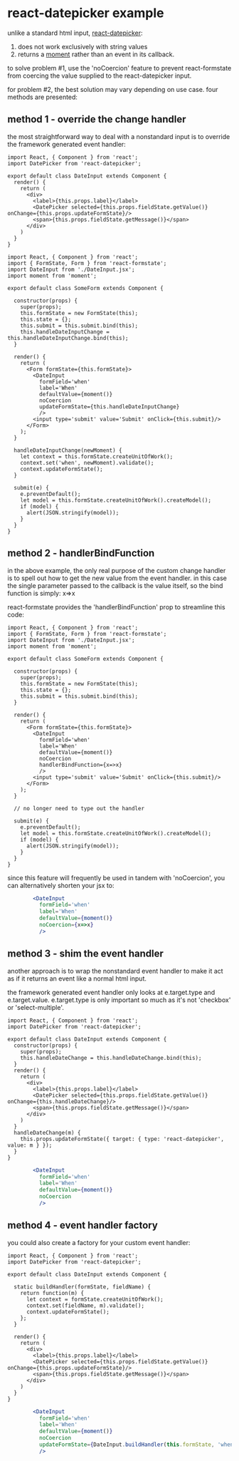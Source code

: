 # react-datepicker example

unlike a standard html input, [react-datepicker](https://github.com/Hacker0x01/react-datepicker):

1. does not work exclusively with string values
2. returns a [moment](http://momentjs.com/) rather than an event in its callback.

to solve problem #1, use the 'noCoercion' feature to prevent react-formstate from coercing the value supplied to the react-datepicker input.

for problem #2, the best solution may vary depending on use case. four methods are presented:

## method 1 - override the change handler

the most straightforward way to deal with a nonstandard input is to override the framework generated event handler:

```es6
import React, { Component } from 'react';
import DatePicker from 'react-datepicker';

export default class DateInput extends Component {
  render() {
    return (
      <div>
        <label>{this.props.label}</label>
        <DatePicker selected={this.props.fieldState.getValue()} onChange={this.props.updateFormState}/>
        <span>{this.props.fieldState.getMessage()}</span>
      </div>
    )
  }
}
```

```es6
import React, { Component } from 'react';
import { FormState, Form } from 'react-formstate';
import DateInput from './DateInput.jsx';
import moment from 'moment';

export default class SomeForm extends Component {

  constructor(props) {
    super(props);
    this.formState = new FormState(this);
    this.state = {};
    this.submit = this.submit.bind(this);
    this.handleDateInputChange = this.handleDateInputChange.bind(this);
  }

  render() {
    return (
      <Form formState={this.formState}>
        <DateInput
          formField='when'
          label='When'
          defaultValue={moment()}
          noCoercion
          updateFormState={this.handleDateInputChange}
          />
        <input type='submit' value='Submit' onClick={this.submit}/>
      </Form>
    );
  }

  handleDateInputChange(newMoment) {
    let context = this.formState.createUnitOfWork();
    context.set('when', newMoment).validate();
    context.updateFormState();
  }

  submit(e) {
    e.preventDefault();
    let model = this.formState.createUnitOfWork().createModel();
    if (model) {
      alert(JSON.stringify(model));
    }
  }
}
```

## method 2 - handlerBindFunction

in the above example, the only real purpose of the custom change handler is to spell out how to get the new value from the event handler. in this case the single parameter passed to the callback is the value itself, so the bind function is simply: x=>x

react-formstate provides the 'handlerBindFunction' prop to streamline this code:

```es6
import React, { Component } from 'react';
import { FormState, Form } from 'react-formstate';
import DateInput from './DateInput.jsx';
import moment from 'moment';

export default class SomeForm extends Component {

  constructor(props) {
    super(props);
    this.formState = new FormState(this);
    this.state = {};
    this.submit = this.submit.bind(this);
  }

  render() {
    return (
      <Form formState={this.formState}>
        <DateInput
          formField='when'
          label='When'
          defaultValue={moment()}
          noCoercion
          handlerBindFunction={x=>x}
          />
        <input type='submit' value='Submit' onClick={this.submit}/>
      </Form>
    );
  }

  // no longer need to type out the handler

  submit(e) {
    e.preventDefault();
    let model = this.formState.createUnitOfWork().createModel();
    if (model) {
      alert(JSON.stringify(model));
    }
  }
}
```

since this feature will frequently be used in tandem with 'noCoercion', you can alternatively shorten your jsx to:

```jsx
        <DateInput
          formField='when'
          label='When'
          defaultValue={moment()}
          noCoercion={x=>x}
          />
```

## method 3 - shim the event handler

another approach is to wrap the nonstandard event handler to make it act as if it returns an event like a normal html input.

the framework generated event handler only looks at e.target.type and e.target.value. e.target.type is only important so much as it's not 'checkbox' or 'select-multiple'.

```es6
import React, { Component } from 'react';
import DatePicker from 'react-datepicker';

export default class DateInput extends Component {
  constructor(props) {
    super(props);
    this.handleDateChange = this.handleDateChange.bind(this);
  }
  render() {
    return (
      <div>
        <label>{this.props.label}</label>
        <DatePicker selected={this.props.fieldState.getValue()} onChange={this.handleDateChange}/>
        <span>{this.props.fieldState.getMessage()}</span>
      </div>
    )
  }
  handleDateChange(m) {
    this.props.updateFormState({ target: { type: 'react-datepicker', value: m } });
  }
}
```

```jsx
        <DateInput
          formField='when'
          label='When'
          defaultValue={moment()}
          noCoercion
          />
```

## method 4 - event handler factory

you could also create a factory for your custom event handler:

```es6
import React, { Component } from 'react';
import DatePicker from 'react-datepicker';

export default class DateInput extends Component {

  static buildHandler(formState, fieldName) {
    return function(m) {
      let context = formState.createUnitOfWork();
      context.set(fieldName, m).validate();
      context.updateFormState();
    };
  }

  render() {
    return (
      <div>
        <label>{this.props.label}</label>
        <DatePicker selected={this.props.fieldState.getValue()} onChange={this.props.updateFormState}/>
        <span>{this.props.fieldState.getMessage()}</span>
      </div>
    )
  }
}
```

```jsx
        <DateInput
          formField='when'
          label='When'
          defaultValue={moment()}
          noCoercion
          updateFormState={DateInput.buildHandler(this.formState, 'when')}
          />
```
